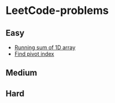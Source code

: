 # LeetCode-problems
 
## Easy
* [Running sum of 1D array](Solutions/src/easy/RunningSumOfOneDArray.java)
* [Find pivot index](Solutions/src/easy/PivotIndex)
## Medium

## Hard
